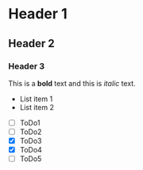 ﻿# Header 1
## Header 2
### Header 3

This is a **bold** text and this is *italic* text.

- List item 1
- List item 2

- [ ] ToDo1
- [ ] ToDo2
- [x] ToDo3
- [x] ToDo4
- [ ] ToDo5